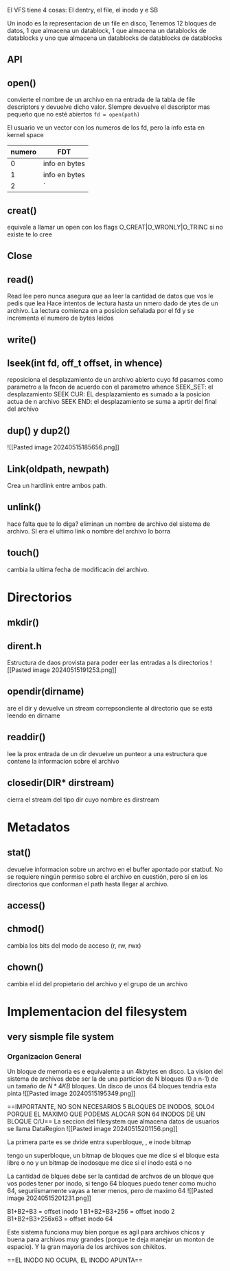 El VFS tiene 4 cosas:
El dentry, el file, el inodo y e SB

Un inodo es la representacion de un file en disco,
Tenemos 12 bloques de datos, 1 que almacena un datablock, 1 que almacena un datablocks de datablocks y uno que almacena un datablocks de datablocks de datablocks


## API 
## open()
convierte el nombre de un archivo en na entrada de la tabla de file descriptors y devuelve dicho valor. SIempre devuelve el descriptor mas pequeño que no esté abiertos
`fd = open(path)`

El usuario ve un vector con los numeros de los fd, pero la info esta en kernel space

| numero | FDT           |
| ------ | ------------- |
| 0      | info en bytes |
| 1      | info en bytes |
| 2      | `| 0| 1 | 2 | 3 | 4 | 5 |`              |

## creat()
equivale a llamar un open con los flags O_CREAT|O_WRONLY|O_TRINC
si no existe te lo cree

## Close

## read()
Read lee pero nunca asegura que aa leer la cantidad de datos que vos le pedis que lea 
Hace intentos de lectura hasta un nmero dado de ytes de un archivo. La lectura comienza en a posicion señalada por el fd y se incrementa el numero de bytes leidos

## write()

## lseek(int fd, off_t offset, in whence)
reposiciona el desplazamiento de un archivo abierto cuyo fd pasamos como parametro a la fncon de acuerdo con el parametro whence
SEEK_SET: el desplazamiento
SEEK CUR: EL desplazamiento  es sumado a la posicion  actua de n archivo
SEEK END: el desplazamiento se suma a aprtir del final del archivo

## dup() y dup2()
![[Pasted image 20240515185656.png]]
## Link(oldpath, newpath)
Crea un hardlink entre ambos path. 


## unlink()
hace falta que te lo diga?
eliminan un nombre de archivo del sistema de archivo. SI era el ultimo link o nombre del archivo lo borra

## touch() 
cambia la ultima fecha de modificacin del archivo.

# Directorios
## mkdir()


## dirent.h
Estructura de daos provista para poder eer las entradas a ls directorios 
![[Pasted image 20240515191253.png]]
## opendir(dirname)
are el dir y devuelve un stream correpsondiente al directorio que se está leendo en dirname

## readdir()
lee la prox entrada de un dir 
devuelve un punteor a una estructura que contene la informacion sobre el archivo

## closedir(DIR* dirstream)
cierra el stream del tipo dir cuyo nombre es dirstream

# Metadatos

## stat()
devuelve informacion sobre un archvo en el buffer apontado por statbuf. No se requiere ningún permiso sobre el archivo en cuestión, pero sí en los directorios que conforman el path hasta llegar al archivo.

## access()

## chmod()
cambia los bits del modo de acceso
(r, rw, rwx)

## chown() 
cambia el id del propietario del archivo y  el grupo de un archivo


# Implementacion del filesystem
## very sismple file system

### Organizacion General 
Un bloque de memoria es e equivalente a un 4kbytes en disco.
La vision del sistema de archivos debe ser la de una particion de N bloques (0 a n-1) de un tamaño de $N*4KB$ bloques. Un disco de unos 64 bloques tendria esta pinta
![[Pasted image 20240515195349.png]]

==IMPORTANTE, NO SON NECESARIOS 5 BLOQUES DE INODOS, SOLO4 PORQUE EL MAXIMO QUE PODEMS ALOCAR SON 64 INODOS DE UN BLOQUE C/U==
La seccion del filesystem que almacena datos de usuarios se llama DataRegion
![[Pasted image 20240515201156.png]]

La primera parte es se dvide entra superbloque, , e inode bitmap

tengo un superbloque, un bitmap de bloques que me dice si el bloque esta libre o no y un bitmap de inodosque me dice si el inodo está o no

La cantidad de blques debe ser la cantidad de archvos de un bloque que vos podes tener por inodo, si tengo 64 bloques puedo tener como mucho 64, seguriismamente vayas a tener menos, pero de maximo 64
![[Pasted image 20240515201231.png]]

B1+B2+B3 = offset inodo 1
B1+B2+B3+256 = offset inodo 2
B1+B2+B3+256x63 = offset inodo 64


Este sistema funciona muy bien porque es agil para archivos chicos y buena para archivos muy grandes (porque te deja manejar un monton de espacio). Y la gran mayoria de los archivos son chikitos.


==EL INODO NO OCUPA, EL INODO APUNTA==
